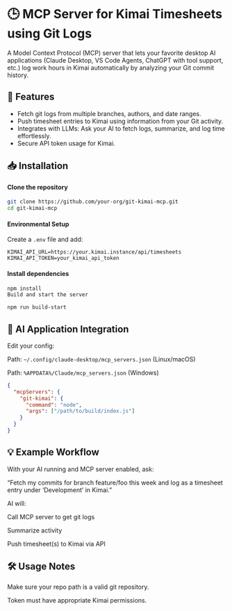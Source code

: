 
# 🕒 MCP Server for Kimai Timesheets using Git Logs

A Model Context Protocol (MCP) server that lets your favorite desktop AI applications (Claude Desktop, VS Code Agents, ChatGPT with tool support, etc.) log work hours in Kimai automatically by analyzing your Git commit history.

## 🚩 Features
- Fetch git logs from multiple branches, authors, and date ranges.
- Push timesheet entries to Kimai using information from your Git activity.
- Integrates with LLMs: Ask your AI to fetch logs, summarize, and log time effortlessly.
- Secure API token usage for Kimai.
## 📥 Installation

#### Clone the repository

```bash
git clone https://github.com/your-org/git-kimai-mcp.git
cd git-kimai-mcp
```

#### Environmental Setup
Create a `.env` file and add:

```text
KIMAI_API_URL=https://your.kimai.instance/api/timesheets
KIMAI_API_TOKEN=your_kimai_api_token
```

#### Install dependencies

```bash
npm install
Build and start the server
```

```bash
npm run build-start
```

## 🤖 AI Application Integration

Edit your config:

Path: `~/.config/claude-desktop/mcp_servers.json` (Linux/macOS)

Path: `%APPDATA%/Claude/mcp_servers.json` (Windows)

```json
{
  "mcpServers": {
    "git-kimai": {
      "command": "node",
      "args": ["/path/to/build/index.js"]
    }
  }
}
```

## 💡 Example Workflow

With your AI running and MCP server enabled, ask:

“Fetch my commits for branch feature/foo this week and log as a timesheet entry under ‘Development’ in Kimai.”

AI will:

Call MCP server to get git logs

Summarize activity

Push timesheet(s) to Kimai via API
## 🛠️ Usage Notes
Make sure your repo path is a valid git repository.

Token must have appropriate Kimai permissions.